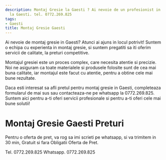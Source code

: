 ```yaml
---
description: Montaj Gresie la Gaesti ? Ai nevoie de un profesionist in Montaj Gresie
  la Gaesti. tel. 0772.269.825
tags:
- Gaesti
title: Montaj Gresie Gaesti
---
```




Ai nevoie de montaj gresie in Gaesti? Atunci ai ajuns in locul potrivit! Suntem o echipa cu experienta in montaj gresie, si suntem pregatiti sa iti oferim servicii de calitate, la preturi competitive. 

Montajul gresiei este un proces complex, care necesita atentie si precizie. Noi ne asiguram ca toate materialele si produsele folosite sunt de cea mai buna calitate, iar montajul este facut cu atentie, pentru a obtine cele mai bune rezultate.

Daca esti interesat sa afli pretul pentru montaj gresie in Gaesti, completeaza formularul de mai sus sau contacteaza-ne pe whatsapp la 0772.269.825. Suntem aici pentru a-ti oferi servicii profesionale si pentru a-ti oferi cele mai bune solutii!

# Montaj Gresie Gaesti Preturi
Pentru o oferta de pret, va rog sa imi scrieti pe whatsapp, si va trimitem in 30 min, Gratuit si fara Obligatii Oferta de Pret.

Tel. 0772.269.825
Whatsapp. 0772.269.825